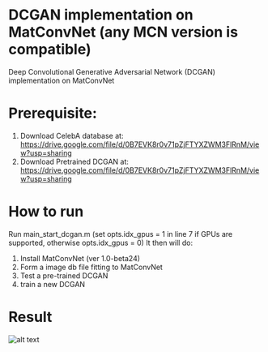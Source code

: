 # DCGAN implementation on MatConvNet (any MCN version is compatible)
Deep Convolutional Generative Adversarial Network (DCGAN) implementation on MatConvNet 

# Prerequisite: 
1. Download CelebA database at: https://drive.google.com/file/d/0B7EVK8r0v71pZjFTYXZWM3FlRnM/view?usp=sharing
2. Download Pretrained DCGAN at: https://drive.google.com/file/d/0B7EVK8r0v71pZjFTYXZWM3FlRnM/view?usp=sharing

# How to run
Run main_start_dcgan.m (set opts.idx_gpus = 1 in line 7 if GPUs are supported, otherwise opts.idx_gpus = 0)
It then will do:
1) Install MatConvNet (ver 1.0-beta24)
2) Form a image db file fitting to MatConvNet
3) Test a pre-trained DCGAN
4) train a new DCGAN

# Result
![alt text](https://github.com/sunghbae/dcgan-matconvnet/demo.bmp)
